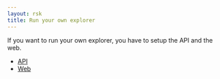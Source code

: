 ```yaml
---
layout: rsk
title: Run your own explorer
---
```


If you want to run your own explorer, you have to setup the API and the web.

- [API](./api)
- [Web](./web)